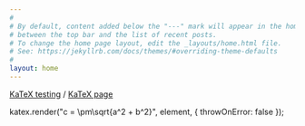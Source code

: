```yaml
---
#
# By default, content added below the "---" mark will appear in the home page
# between the top bar and the list of recent posts.
# To change the home page layout, edit the _layouts/home.html file.
# See: https://jekyllrb.com/docs/themes/#overriding-theme-defaults
#
layout: home
---
```



[KaTeX testing](/KaTeX) / [KaTeX page](https://katex.org/)

katex.render("c = \\pm\\sqrt{a^2 + b^2}", element, {
    throwOnError: false
});